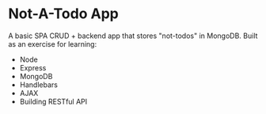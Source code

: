 # Not-A-Todo App

A basic SPA CRUD + backend app that stores "not-todos" in MongoDB.
Built as an exercise for learning:

- Node
- Express
- MongoDB
- Handlebars
- AJAX
- Building RESTful API
